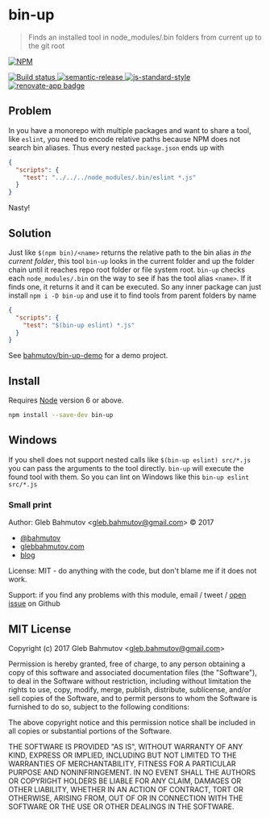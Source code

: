 # bin-up

> Finds an installed tool in node_modules/.bin folders from current up to the git root

[![NPM][npm-icon] ][npm-url]

[![Build status][ci-image] ][ci-url]
[![semantic-release][semantic-image] ][semantic-url]
[![js-standard-style][standard-image]][standard-url]
[![renovate-app badge][renovate-badge]][renovate-app]

## Problem

In you have a monorepo with multiple packages and want to share a tool, like
`eslint`, you need to encode relative paths because NPM does not search bin
aliases. Thus every nested `package.json` ends up with

```json
{
  "scripts": {
    "test": "../../../node_modules/.bin/eslint *.js"
  }
}
```

Nasty!

## Solution

Just like `$(npm bin)/<name>` returns the relative path to the bin alias
*in the current folder*, this tool `bin-up` looks in the
current folder and up the folder chain until it reaches repo root folder
or file system root. `bin-up` checks each `node_modules/.bin` on the way
to see if has the tool alias `<name>`. If it finds one, it returns it and
it can be executed. So any inner package can just install `npm i -D bin-up`
and use it to find tools from parent folders by name

```json
{
  "scripts": {
    "test": "$(bin-up eslint) *.js"
  }
}
```

See [bahmutov/bin-up-demo](https://github.com/bahmutov/bin-up-demo) for
a demo project.

## Install

Requires [Node](https://nodejs.org/en/) version 6 or above.

```sh
npm install --save-dev bin-up
```

## Windows

If you shell does not support nested calls like `$(bin-up eslint) src/*.js` you can
pass the arguments to the tool directly. `bin-up` will execute the found tool with them.
So you can lint on Windows like this `bin-up eslint src/*.js`

### Small print

Author: Gleb Bahmutov &lt;gleb.bahmutov@gmail.com&gt; &copy; 2017

* [@bahmutov](https://twitter.com/bahmutov)
* [glebbahmutov.com](https://glebbahmutov.com)
* [blog](https://glebbahmutov.com/blog)

License: MIT - do anything with the code, but don't blame me if it does not work.

Support: if you find any problems with this module, email / tweet /
[open issue](https://github.com/bahmutov/bin-up/issues) on Github

## MIT License

Copyright (c) 2017 Gleb Bahmutov &lt;gleb.bahmutov@gmail.com&gt;

Permission is hereby granted, free of charge, to any person
obtaining a copy of this software and associated documentation
files (the "Software"), to deal in the Software without
restriction, including without limitation the rights to use,
copy, modify, merge, publish, distribute, sublicense, and/or sell
copies of the Software, and to permit persons to whom the
Software is furnished to do so, subject to the following
conditions:

The above copyright notice and this permission notice shall be
included in all copies or substantial portions of the Software.

THE SOFTWARE IS PROVIDED "AS IS", WITHOUT WARRANTY OF ANY KIND,
EXPRESS OR IMPLIED, INCLUDING BUT NOT LIMITED TO THE WARRANTIES
OF MERCHANTABILITY, FITNESS FOR A PARTICULAR PURPOSE AND
NONINFRINGEMENT. IN NO EVENT SHALL THE AUTHORS OR COPYRIGHT
HOLDERS BE LIABLE FOR ANY CLAIM, DAMAGES OR OTHER LIABILITY,
WHETHER IN AN ACTION OF CONTRACT, TORT OR OTHERWISE, ARISING
FROM, OUT OF OR IN CONNECTION WITH THE SOFTWARE OR THE USE OR
OTHER DEALINGS IN THE SOFTWARE.

[npm-icon]: https://nodei.co/npm/bin-up.svg?downloads=true
[npm-url]: https://npmjs.org/package/bin-up
[ci-image]: https://travis-ci.org/bahmutov/bin-up.svg?branch=master
[ci-url]: https://travis-ci.org/bahmutov/bin-up
[semantic-image]: https://img.shields.io/badge/%20%20%F0%9F%93%A6%F0%9F%9A%80-semantic--release-e10079.svg
[semantic-url]: https://github.com/semantic-release/semantic-release
[standard-image]: https://img.shields.io/badge/code%20style-standard-brightgreen.svg
[standard-url]: http://standardjs.com/
[renovate-badge]: https://img.shields.io/badge/renovate-app-blue.svg
[renovate-app]: https://renovateapp.com/
